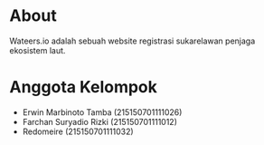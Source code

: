 # About

Wateers.io adalah sebuah website registrasi sukarelawan penjaga ekosistem laut.

# Anggota Kelompok

- Erwin Marbinoto Tamba (215150701111026)
- Farchan Suryadio Rizki (215150701111012)
- Redomeire (215150701111032)